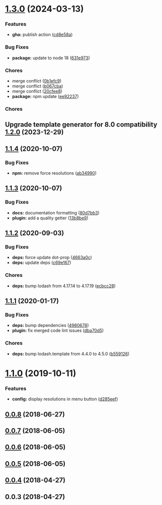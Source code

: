 <a name="1.3.0"></a>
# [1.3.0](https://github.com/chrisboustead/videojs-hls-quality-selector/compare/v1.2.0...v1.3.0) (2024-03-13)

### Features

* **gha:** publish action ([cd8e58a](https://github.com/chrisboustead/videojs-hls-quality-selector/commit/cd8e58a))

### Bug Fixes

* **package:** update to node 18 ([631e973](https://github.com/chrisboustead/videojs-hls-quality-selector/commit/631e973))

### Chores

* merge conflict ([0b1efc9](https://github.com/chrisboustead/videojs-hls-quality-selector/commit/0b1efc9))
* merge conflict ([b067cba](https://github.com/chrisboustead/videojs-hls-quality-selector/commit/b067cba))
* merge conflict ([20cfee8](https://github.com/chrisboustead/videojs-hls-quality-selector/commit/20cfee8))
* **package:** npm update ([ee92237](https://github.com/chrisboustead/videojs-hls-quality-selector/commit/ee92237))

### Chores

<a name="1.2.0"></a>
## Upgrade template generator for 8.0 compatibility [1.2.0](https://github.com/chrisboustead/videojs-hls-quality-selector/compare/v1.1.4...v1.2.0) (2023-12-29)


<a name="1.1.4"></a>
## [1.1.4](https://github.com/chrisboustead/videojs-hls-quality-selector/compare/v1.1.3...v1.1.4) (2020-10-07)

### Bug Fixes

* **npm:** remove force resolutions ([ab34990](https://github.com/chrisboustead/videojs-hls-quality-selector/commit/ab34990))

<a name="1.1.3"></a>
## [1.1.3](https://github.com/chrisboustead/videojs-hls-quality-selector/compare/v1.1.2...v1.1.3) (2020-10-07)

### Bug Fixes

* **docs:** documentation formatting ([80d7bb3](https://github.com/chrisboustead/videojs-hls-quality-selector/commit/80d7bb3))
* **plugin:** add a quality getter ([13b8be9](https://github.com/chrisboustead/videojs-hls-quality-selector/commit/13b8be9))

<a name="1.1.2"></a>
## [1.1.2](https://github.com/chrisboustead/videojs-hls-quality-selector/compare/v1.1.1...v1.1.2) (2020-09-03)

### Bug Fixes

* **deps:** force update dot-prop ([4663a0c](https://github.com/chrisboustead/videojs-hls-quality-selector/commit/4663a0c))
* **deps:** update deps ([c69e167](https://github.com/chrisboustead/videojs-hls-quality-selector/commit/c69e167))

### Chores

* **deps:** bump lodash from 4.17.14 to 4.17.19 ([ecbcc28](https://github.com/chrisboustead/videojs-hls-quality-selector/commit/ecbcc28))

<a name="1.1.1"></a>
## [1.1.1](https://github.com/chrisboustead/videojs-hls-quality-selector/compare/v1.1.0...v1.1.1) (2020-01-17)

### Bug Fixes

* **deps:** bump dependencies ([4980678](https://github.com/chrisboustead/videojs-hls-quality-selector/commit/4980678))
* **plugin:** fix merged code lint issues ([dba70d5](https://github.com/chrisboustead/videojs-hls-quality-selector/commit/dba70d5))

### Chores

* **deps:** bump lodash.template from 4.4.0 to 4.5.0 ([b559126](https://github.com/chrisboustead/videojs-hls-quality-selector/commit/b559126))

<a name="1.1.0"></a>
# [1.1.0](https://github.com/chrisboustead/videojs-hls-quality-selector/compare/v1.0.5...v1.1.0) (2019-10-11)

### Features

* **config:** display resolutions in menu button ([d285eef](https://github.com/chrisboustead/videojs-hls-quality-selector/commit/d285eef))

<a name="0.0.8"></a>
## [0.0.8](https://github.com/chrisboustead/videojs-hls-quality-selector/compare/v0.0.7...v0.0.8) (2018-06-27)

<a name="0.0.7"></a>
## [0.0.7](https://github.com/chrisboustead/videojs-hls-quality-selector/compare/v0.0.6...v0.0.7) (2018-06-05)

<a name="0.0.6"></a>
## [0.0.6](https://github.com/chrisboustead/videojs-hls-quality-selector/compare/v0.0.5...v0.0.6) (2018-06-05)

<a name="0.0.5"></a>
## [0.0.5](https://github.com/chrisboustead/videojs-hls-quality-selector/compare/v0.0.4...v0.0.5) (2018-06-05)

<a name="0.0.4"></a>
## [0.0.4](https://github.com/chrisboustead/videojs-hls-quality-selector/compare/v0.0.3...v0.0.4) (2018-04-27)

<a name="0.0.3"></a>
## 0.0.3 (2018-04-27)

